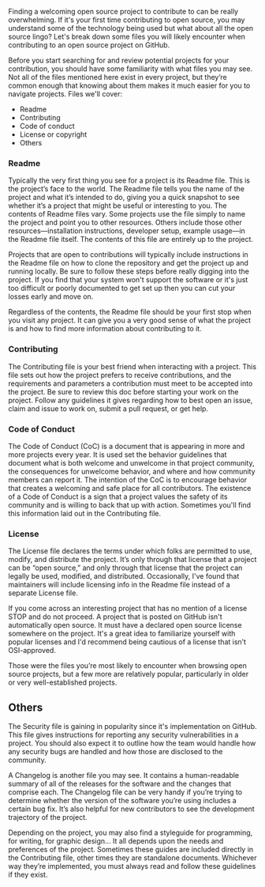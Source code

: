 Finding a welcoming open source project to contribute to can be really overwhelming. If it's your first time contributing to open source, you may understand some of the technology being used but what about all the open source lingo? Let's break down some files you will likely encounter when contributing to an open source project on GitHub.

Before you start searching for and review potential projects for your contribution, you should have some familiarity with what files you may see. Not all of the files mentioned here exist in every project, but they’re common enough that knowing about them makes it much easier for you to navigate projects. Files we'll cover:

- Readme
- Contributing
- Code of conduct
- License or copyright
- Others

### Readme
Typically the very first thing you see for a project is its Readme file. This is the project’s face to the world. The Readme file tells you the name of the project and what it’s intended to do, giving you a quick snapshot to see whether it’s a project that might be useful or interesting to you.
The contents of Readme files vary. Some projects use the file simply to name the project and point you to other resources. Others include those other resources—installation instructions, developer setup, example usage—in the Readme file itself. The contents of this file are entirely up to the project.

Projects that are open to contributions will typically include instructions in the Readme file on how to clone the repository and get the project up and running locally. Be sure to follow these steps before really digging into the project. If you find that your system won't support the software or it's just too difficult or poorly documented to get set up then you can cut your losses early and move on.

Regardless of the contents, the Readme file should be your first stop when you visit any project. It can give you a very good sense of what the project is and how to find more information about contributing to it.

### Contributing
The Contributing file is your best friend when interacting with a project. This file sets out how the project prefers to receive contributions, and the requirements and parameters a contribution must meet to be accepted into the project. Be sure to review this doc before starting your work on the project. Follow any guidelines it gives regarding how to best open an issue, claim and issue to work on, submit a pull request, or get help. 

### Code of Conduct
The Code of Conduct (CoC) is a document that is appearing in more and more projects every year. It is used set the behavior guidelines that document what is both welcome and unwelcome in that project community, the consequences for unwelcome behavior, and where and how community members can report it. The intention of the CoC is to encourage behavior that creates a welcoming and safe place for all contributors. The existence of a Code of Conduct is a sign that a project values the safety of its community and is willing to back that up with action. Sometimes you'll find this information laid out in the Contributing file.

### License
The License file declares the terms under which folks are permitted to use, modify, and distribute the project.
It’s only through that license that a project can be “open source,” and only through that license that the project can legally be used, modified, and distributed. Occasionally, I've found that maintainers will include licensing info in the Readme file instead of a separate License file.

If you come across an interesting project that has no mention of a license STOP and do not proceed. A project that is posted on GitHub isn't automatically open source. It must have a declared open source license somewhere on the project. It's a great idea to familiarize yourself with popular licenses and I'd recommend being cautious of a license that isn’t OSI-approved.

Those were the files you’re most likely to encounter when browsing open source projects, but a few more are relatively popular, particularly in older or very well-established projects.

## Others
The Security file is gaining in popularity since it's implementation on GitHub. This file gives instructions for reporting any security vulnerabilities in a project. You should also expect it to outline how the team would handle how any security bugs are handled and how those are disclosed to the community.

A Changelog is another file you may see. It contains a human-readable summary of all of the releases for the software and the changes that comprise each. The Changelog file can be very handy if you’re trying to determine whether the version of the software you’re using includes a certain bug fix. It’s also helpful for new contributors to see the development trajectory of the project.

Depending on the project, you may also find a styleguide for programming, for writing, for graphic design... It all depends upon the needs and preferences of the project. Sometimes these guides are included directly in the Contributing file, other times they are standalone documents. Whichever way they’re implemented, you must always read and follow these guidelines if they exist.
